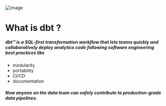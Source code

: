 

![image](https://github.com/nyssarex/learn_dbt_with_nyssa/assets/69467191/b509fbfb-2363-4a49-bba8-83085e4ee3e3)

# What is dbt ?
##### dbt™ is a SQL-first transformation workflow that lets teams quickly and collaboratively deploy analytics code following software engineering best practices like 
- modularity
- portability
- CI/CD
- documentation
##### Now anyone on the data team can safely contribute to production-grade data pipelines.




